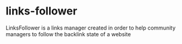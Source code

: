 # links-follower

LinksFollower is a links manager created in order to help community managers to follow the backlink state of a website

